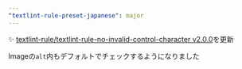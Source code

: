 ```yaml
---
"textlint-rule-preset-japanese": major
---
```


:sparkles: [textlint-rule/textlint-rule-no-invalid-control-character v2.0.0](https://github.com/textlint-rule/textlint-rule-no-invalid-control-character/releases/v2.0.0)を更新

Imageの`alt`内もデフォルトでチェックするようになりました
